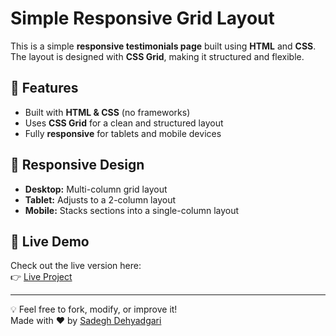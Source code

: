 # Simple Responsive Grid Layout  

This is a simple **responsive testimonials page** built using **HTML** and **CSS**. The layout is designed with **CSS Grid**, making it structured and flexible.  

## 🚀 Features  
- Built with **HTML & CSS** (no frameworks)  
- Uses **CSS Grid** for a clean and structured layout  
- Fully **responsive** for tablets and mobile devices  

## 📱 Responsive Design  
- **Desktop:** Multi-column grid layout  
- **Tablet:** Adjusts to a 2-column layout  
- **Mobile:** Stacks sections into a single-column layout  

## 🔗 Live Demo  
Check out the live version here:  
👉 [Live Project](https://sadeghdehyadgari.github.io/simple-responsive-grid-layout/)  

---
  
💡 Feel free to fork, modify, or improve it!  
Made with ❤️ by [Sadegh Dehyadgari](https://github.com/SadeghDehyadgari)  
